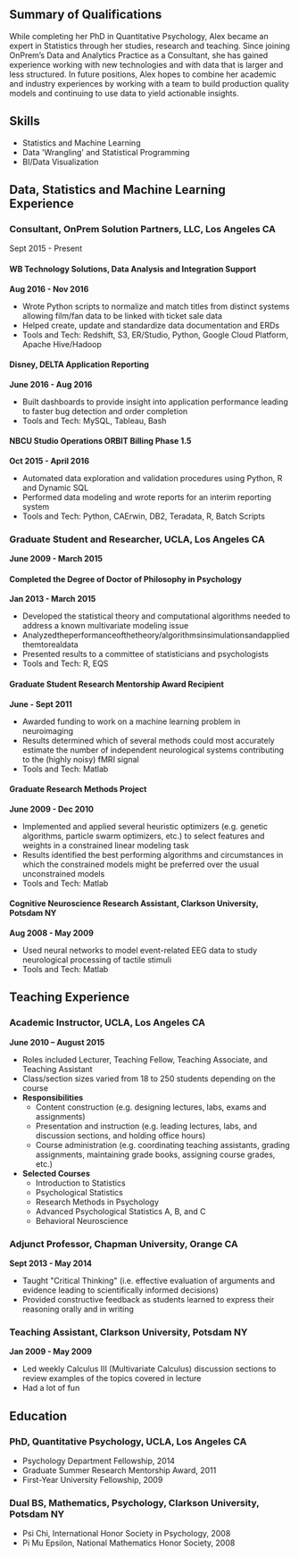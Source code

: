 ## Summary of Qualifications
While completing her PhD in Quantitative Psychology, Alex became an expert in Statistics through her studies, research and teaching. Since joining OnPrem’s Data and Analytics Practice as a Consultant, she has gained experience working with new technologies and with data that is larger and less structured. In future positions, Alex hopes to combine her academic and industry experiences by working with a team to build production quality models and continuing to use data to yield actionable insights. 

## Skills
* Statistics and Machine Learning
* Data 'Wrangling' and Statistical Programming 
* BI/Data Visualization 

## Data, Statistics and Machine Learning Experience

### Consultant, OnPrem Solution Partners, LLC, Los Angeles CA
Sept 2015 - Present

#### WB Technology Solutions, Data Analysis and Integration Support
**Aug 2016 - Nov 2016**
* Wrote Python scripts to normalize and match titles from distinct systems allowing film/fan data to be linked with ticket sale data
* Helped create, update and standardize data documentation and ERDs
* Tools and Tech: Redshift, S3, ER/Studio, Python, Google Cloud Platform, Apache Hive/Hadoop

#### Disney, DELTA Application Reporting 
**June 2016 - Aug 2016**
* Built dashboards to provide insight into application performance leading to faster bug detection and order completion
* Tools and Tech: MySQL, Tableau, Bash

#### NBCU Studio Operations ORBIT Billing Phase 1.5 
**Oct 2015 - April 2016**
* Automated data exploration and validation procedures using Python, R and Dynamic SQL 
* Performed data modeling and wrote reports for an interim reporting system
* Tools and Tech: Python, CAErwin, DB2, Teradata, R, Batch Scripts

### Graduate Student and Researcher, UCLA, Los Angeles CA
**June 2009 - March 2015**

#### Completed the Degree of Doctor of Philosophy in Psychology
**Jan 2013 - March 2015**
* Developed the statistical theory and computational algorithms needed to address a known multivariate modeling issue
* Analyzedtheperformanceofthetheory/algorithmsinsimulationsandappliedthemtorealdata
* Presented results to a committee of statisticians and psychologists
* Tools and Tech: R, EQS

#### Graduate Student Research Mentorship Award Recipient 
**June - Sept 2011**
* Awarded funding to work on a machine learning problem in neuroimaging
* Results determined which of several methods could most accurately estimate the number of independent neurological systems contributing to the (highly noisy) fMRI signal
* Tools and Tech: Matlab

#### Graduate Research Methods Project
**June 2009 - Dec 2010**
* Implemented and applied several heuristic optimizers (e.g. genetic algorithms, particle swarm optimizers, etc.) to select features and weights in a constrained linear modeling task
* Results identified the best performing algorithms and circumstances in which the constrained models might be preferred over the usual unconstrained models
* Tools and Tech: Matlab

#### Cognitive Neuroscience Research Assistant, Clarkson University, Potsdam NY
**Aug 2008 - May 2009**
* Used neural networks to model event-related EEG data to study neurological processing of tactile stimuli
* Tools and Tech: Matlab

## Teaching Experience

### Academic Instructor, UCLA, Los Angeles CA
**June 2010 – August 2015**
* Roles included Lecturer, Teaching Fellow, Teaching Associate, and Teaching Assistant
* Class/section sizes varied from 18 to 250 students depending on the course
* **Responsibilities**
	* Content construction (e.g. designing lectures, labs, exams and assignments)
	* Presentation and instruction (e.g. leading lectures, labs, and discussion sections, and holding office hours)
	* Course administration (e.g. coordinating teaching assistants, grading assignments, maintaining grade books, assigning course grades, etc.)
* **Selected Courses**
	* Introduction to Statistics
	* Psychological Statistics
	* Research Methods in Psychology
	* Advanced Psychological Statistics A, B, and C 
	* Behavioral Neuroscience

### Adjunct Professor, Chapman University, Orange CA
**Sept 2013 - May 2014**
* Taught "Critical Thinking" (i.e. effective evaluation of arguments and evidence leading to scientifically informed decisions) 
* Provided constructive feedback as students learned to express their reasoning orally and in writing

### Teaching Assistant, Clarkson University, Potsdam NY
**Jan 2009 - May 2009** 
* Led weekly Calculus III (Multivariate Calculus) discussion sections to review examples of the topics covered in lecture 
* Had a lot of fun

## Education
### PhD, Quantitative Psychology, UCLA, Los Angeles CA
* Psychology Department Fellowship, 2014
* Graduate Summer Research Mentorship Award, 2011 
* First-Year University Fellowship, 2009

### Dual BS, Mathematics, Psychology, Clarkson University, Potsdam NY
* Psi Chi, International Honor Society in Psychology, 2008 
* Pi Mu Epsilon, National Mathematics Honor Society, 2008